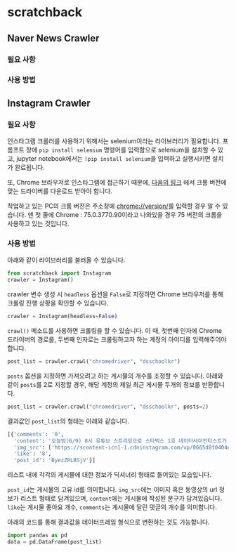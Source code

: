# scratchback

## Naver News Crawler

### 필요 사항

### 사용 방법

## Instagram Crawler

### 필요 사항

인스타그램 크롤러를 사용하기 위해서는 selenium이라는 라이브러리가 필요합니다. 프롬프트 창에 `pip install selenium` 명령어를 입력함으로 selenium을 설치할 수 있고, jupyter notebook에서는 `!pip install selenium`을 입력하고 실행시키면 설치가 완료됩니다.

또, Chrome 브라우저로 인스타그램에 접근하기 때문에, [다음의 링크](http://chromedriver.chromium.org/downloads) 에서 크롬 버전에 맞는 드라이버를 다운로드 받아야 합니다. 

작업하고 있는 PC의 크롬 버전은 주소창에 <chrome://version/>를 입력할 경우 알 수 있습니다. 맨 첫 줄에 Chrome : 75.0.3770.90이라고 나와있을 경우 75 버전의 크롬을 사용하고 있는 것입니다.

### 사용 방법

아래와 같이 라이브러리를 불러올 수 있습니다. 
```python
from scratchback import Instagram
crawler = Instagram()
```
crawler 변수 생성 시 `headless` 옵션을 `False`로 지정하면 Chrome 브라우저를 통해 크롤링 진행 상황을 확인할 수 있습니다.
```python
crawler = Instagram(headless=False)
```
`crawl()` 메소드를 사용하면 크롤링을 할 수 있습니다. 이 때, 첫번째 인자에 Chrome 드라이버의 경로를, 두번째 인자로는 크롤링하고자 하는 계정의 아이디를 입력해주어야 합니다.
```python
post_list = crawler.crawl("chromedriver", "dsschoolkr")
```
`posts` 옵션을 지정하면 가져오려고 하는 게시물의 개수를 조정할 수 있습니다. 아래와 같이 `posts`를 2로 지정할 경우, 해당 계정의 제일 최근 게시물 두개의 정보를 반환합니다.
```python
post_list = crawler.crawl("chromedriver", "dsschoolkr", posts=2)
```
결과값인 `post_list`의 형태는 아래와 같습니다.
```python
[{'comments': '0',
  'content': '오늘밤(6/9) 8시 유튜브 스트리밍으로 스타벅스 1호 데이터사이언티스트가 직업/전망/데이터와 관련된 질문에 직접 답변드립니다 :)참여방법은 프로필 설명을 확인해주세요!',
  'img_src': ['https://scontent-icn1-1.cdninstagram.com/vp/0665d8f0404e266aa84d3d77eb919b56/5DC64220/t51.2885-15/e35/61234597_166094021086395_2911502642251464796_n.jpg?_nc_ht=scontent-icn1-1.cdninstagram.com'],
  'like': '8',
  'post_id': 'ByezZRLBSjV'}]
```
리스트 내에 각각의 게시물에 대한 정보가 딕셔너리 형태로 들어있는 모습입니다.

`post_id`는 게시물의 고유 id를 의미합니다. `img_src`에는 이미지 혹은 동영상의 url 정보가 리스트 형태로 담겨있으며, `content`에는 게시물에 작성된 문구가 담겨있습니다. `like`는 게시물 좋아요 개수, `comments`는 게시물에 달린 댓글의 개수를 의미합니다.

아래의 코드를 통해 결과값을 데이터프레임 형식으로 변환하는 것도 가능합니다.
```python
import pandas as pd
data = pd.DataFrame(post_list)
```
